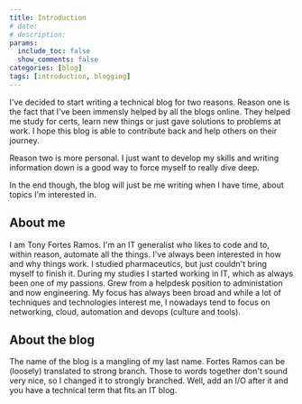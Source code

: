 ```yaml
---
title: Introduction
# date: 
# description:
params:
  include_toc: false
  show_comments: false
categories: [blog]
tags: [introduction, blogging]
---
```

I've decided to start writing a technical blog for two reasons. Reason one is the fact that I've been immensly helped by all the blogs online. They helped me study for certs, learn new things or just gave solutions to problems at work. I hope this blog is able to contribute back and help others on their journey.

Reason two is more personal. I just want to develop my skills and writing information down is a good way to force myself to really dive deep.

In the end though, the blog will just be me writing when I have time, about topics I'm interested in. 

## About me

I am Tony Fortes Ramos. I'm an IT generalist who likes to code and to, within reason, automate all the things. I've always been interested in how and why things work. I studied pharmaceutics, but just couldn't bring myself to finish it. During my studies I started working in IT, which as always been one of my passions. Grew from  a helpdesk position to administation and now engineering. My focus has always been broad and while a lot of techniques and technologies interest me, I nowadays tend to focus on networking, cloud, automation and devops (culture and tools).

## About the blog
The name of the blog is a mangling of my last name. Fortes Ramos can be (loosely) translated to strong branch. Those to words together don't sound very nice, so I changed it to strongly branched. Well, add an I/O after it and you have a technical term that fits an IT blog.
